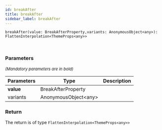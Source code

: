 ```yaml
---
id: breakAfter
title: breakAfter
sidebar_label: breakAfter
---
```


```tsx
breakAfter(value: BreakAfterProperty,variants: AnonymousObject<any>): FlattenInterpolation<ThemeProps<any>>
```
<br/>



### Parameters

<font size="2"><i>(Mandatory parameters are in bold)</i></font>

| Parameters | Type | Description |
| --------- | ---- | ----------- |
| **value** | BreakAfterProperty |  |
| variants | AnonymousObject<any\> |  |


### Return



The return is of type <code>FlattenInterpolation<ThemeProps<any\>\></code>